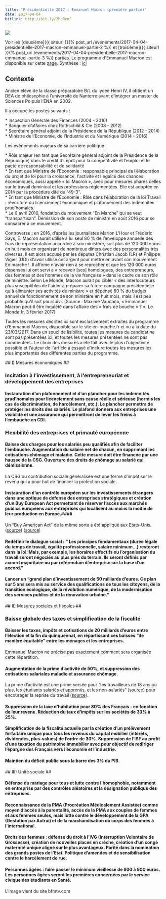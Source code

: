 ```yaml
---
title: "Présidentielle 2017 : Emmanuel Macron (première partie)"
date: 2017-04-04
bitlink: http://bit.ly/2hoRcmF
---
```


<img src="/images/21e61bb6f3f978d3d1c96e89c9d9f.jpeg" style="float: center"/> 

Voir les [deuxième]({{ siteurl }}{% post_url /evenements/2017-04-04-presidentielle-2017-macron-emmanuel-partie-2 %}) et [troisième]({{ siteurl }}{% post_url /evenements/2017-04-04-presidentielle-2017-macron-emmanuel-partie-3 %}) parties. Le programme d'Emmanuel Macron est disponible sur cette [page](http://www.en-marche.fr/emmanuel-macron/le-programme). Synthèse : [ici](http://www.cnewsmatin.fr/politique/2017-03-19/presidentielle-2017-le-programme-demmanuel-macron-744341)

## Contexte ##

Ancien élève de la classe préparatoire B/L du lycée Henri IV, il obtient un DEA de philosophie à l’université de Nanterre avant d’intégrer un master de Sciences Po puis l’ENA en 2002.

Il a occupé les postes suivants :
<p>
* Inspection Générale des Finances (2004 - 2016)<br>
* Banquier d’affaires chez Rothschild & Cie (2008 - 2012)<br>
* Secrétaire général adjoint de la Présidence de la République (2012 - 2014)<br>
* Ministre de l’Economie, de l’Industrie et du Numérique (2014 - 2016)
</p>

Les évènements majeurs de sa carrière politique :

<p>
* Rôle majeur (en tant que Secrétaire général adjoint de la Présidence de la République) dans le crédit d’impôt pour la compétitivité et l’emploi et le pacte de responsabilité et de solidarité<br>
* En tant que Ministre de l’Economie : responsable principal de l’élaboration du projet de loi pour la croissance, l'activité et l'égalité des chances économiques, aussi appelé « loi Macron », avec pour mesures phares celles sur le travail dominical et les professions réglementées. Elle est adoptée en 2014 par la procédure dite du “49-3”.<br>
* En tant que Ministre de l’Economie : Rôle dans l’élaboration de la loi Travail : réécriture du licenciement économique et plafonnement des indemnités prud’homales.<br>
* Le 6 avril 2016, fondation du mouvement “En Marche” qui se veut “transpartisan”. Démission de son poste de ministre en août 2016 pour se consacrer à ce mouvement.
</p>

Controverse : en 2016, d’après les journalistes Marion L’Hour et Frédéric Says, E. Macron aurait utilisé à lui seul 80 % de l’enveloppe annuelle des frais de représentation accordée à son ministère, soit plus de 120 000 euros en huit mois en organisant de nombreux dîners avec des personnalités très diverses. Il est alors accusé par les députés Christian Jacob (LR) et Philippe Vigier (UDI) d'avoir utilisé cet argent pour mettre en avant son mouvement En marche !. Il affirme n'avoir rien à se reprocher et que les 120 000 euros dépensés lui ont servi à « recevoir [ses] homologues, des entrepreneurs, des femmes et des hommes de la vie française » dans le cadre de son rôle de ministre. Selon Le Monde, Macron aurait pu cibler « des interlocuteurs plus susceptibles de l'aider à préparer sa future campagne présidentielle qu'à alimenter ses activités de ministre » et dépensé 80 % du budget annuel de fonctionnement de son ministère en huit mois, mais il est peu probable qu'il soit poursuivi.  (Source : Maxime Vaudano, « Emmanuel Macron peut-il être inquiété dans l’affaire des « frais de bouche » ? », Le Monde.fr,‎ 3 février 2017)

Toutes les mesures décrites ici sont exclusivement extraites du programme d’Emmanuel Macron, disponible sur le site en-marche.fr et vu à la date du 23/03/2017. Dans un souci de lisibilité, toutes les mesures du candidat ne sont pas présentées ici, et toutes les mesures présentées ne sont pas commentées. Le choix des mesures a été fait avec le plus d'objectivité possible et l'auteur de l'article a essayé d'inclure toutes les mesures les plus importantes des différentes parties du programme.

## I) Mesures économiques ##

### Incitation à l’investissement, à l'entrepreneuriat et développement des entreprises

#### Instauration d’un plafonnement et d’un plancher pour les indemnités prud’homales pour licenciement sans cause réelle et sérieuse (hormis les cas de discrimination, de harcèlement, etc.). Le plancher permettra de protéger les droits des salariés. Le plafond donnera aux entreprises une visibilité et une assurance qui permettront de lever les freins à l’embauche en CDI. ####

### Flexibilité des entreprises et primauté européenne ###

#### Baisse des charges pour les salariés peu qualifiés afin de faciliter l’embauche. Augmentation du salaire net de chacun, en supprimant les cotisations chômage et maladie. Cette mesure doit être financée par une hausse de la CSG. Ouverture des droits de chômage au salarié qui démissionne. ####

La CSG ou contribution sociale généralisée est une forme d'impôt sur le revenu qui a pour but de financer la protection sociale.

#### Instauration d’un contrôle européen sur les investissements étrangers dans une optique de défense des entreprises stratégiques et création d’un Buy European Act permettant de réserver l’accès aux marchés publics européens aux entreprises qui localisent au moins la moitié de leur production en Europe.####

Un “Buy American Act” de la même sorte a été appliqué aux Etats-Unis. ([source](http://tempsreel.nouvelobs.com/monde/20120312.OBS3593/buy-american-act-comment-cela-se-passe-outre-atlantique.html)) ([source](http://buy-american-act.com/))

#### Redéfinir le dialogue social : “ Les principes fondamentaux (durée légale du temps de travail, égalité professionnelle, salaire minimum...) resteront dans la loi. Mais, par exemple, les horaires effectifs ou l’organisation du travail seront négociés au plus près du terrain. Ils seront définis par accord majoritaire ou par référendum d’entreprise sur la base d’un accord.” ####

#### Lancer un “grand plan d’investissement de 50 milliards d’euros. Ce plan sur 5 ans sera mis au service des qualifications de tous les citoyens, de la transition écologique, de la révolution numérique, de la modernisation des services publics et de la rénovation urbaine.” ####

## II) Mesures sociales et fiscales ##

### Baisse globale des taxes et simplification de la fiscalité ###

#### Baisser les taxes, impôts et cotisations de 20 milliards d’euros entre l’élection et la fin du quinquennat, en répartissant ces baisses “de manière équitable” entre les ménages et les entreprises. ####

Emmanuel Macron ne précise pas exactement comment sera organisée cette répartition.

#### Augmentation de la prime d’activité de 50%, et suppression des cotisations salariales maladie et assurance chômage. ####

La prime d’activité est une prime versée pour “les travailleurs de 18 ans ou plus, les étudiants salariés et apprentis, et les non-salariés” ([source](https://www.service-public.fr/particuliers/vosdroits/N31477)) pour encourager la reprise du travail  ([source](http://www.gouvernement.fr/argumentaire/prime-d-activite)).

#### Suppression de la taxe d’habitation pour 80% des Français - en fonction de leur revenu. Réduction du taux d’impôts sur les sociétés de 33% à 25%. ####

#### Simplification de la fiscalité actuelle par la création d’un prélèvement forfaitaire unique pour tous les revenus du capital mobilier (intérêts, dividendes, plus-values) de l’ordre de 30%. Suppression de l’ISF au profit d’une taxation du patrimoine immobilier avec pour objectif de rediriger l’épargne des Français vers l’économie et l’industrie. ####

#### Maintien du déficit public sous la barre des 3% du PIB. ####

## III) Unité sociale ##

#### Défense du mariage pour tous et lutte contre l’homophobie, notamment en entreprise par des contrôles aléatoires et la désignation publique des entreprises. ####

#### Reconnaissance de la PMA (Procréation Médicalement Assistée) comme moyen d’accès à la parentalité, accès de la PMA aux couples de femmes et aux femmes seules, mais lutte contre le développement de la GPA (Gestation par Autrui) et de la marchandisation du corps des femmes à l’international. ####

#### Droits des femmes : défense du droit à l’IVG (Interruption Volontaire de Grossesse), création de nouvelles places en crèche, création d’un congé maternité unique aligné sur le plus avantageux. Parité dans la nomination des grands postes de l’Etat. Politique d’amendes et de sensibilisation contre le harcèlement de rue. ####

#### Personnes âgées : faire passer le minimum vieillesse de 800 à 900 euros. Les personnes âgées seront les premières concernées par le service civique des étudiants en Santé. ####

L'image vient du site bfmtv.com

